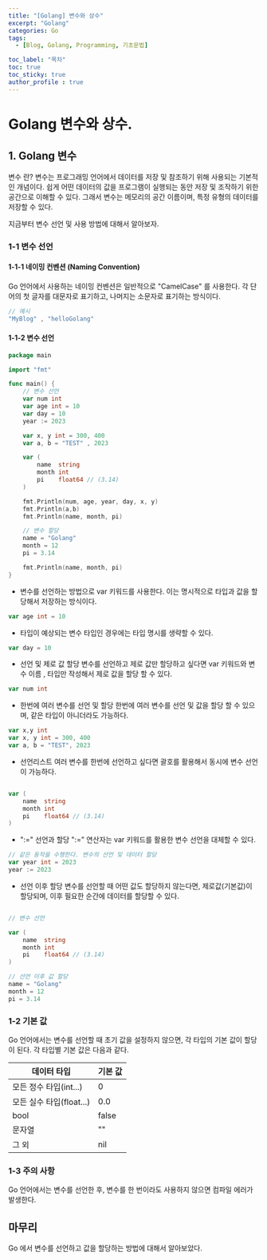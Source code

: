 ```yaml
---
title: "[Golang] 변수와 상수"
excerpt: "Golang"
categories: Go
tags:
  - [Blog, Golang, Programming, 기초문법]

toc_label: "목차"
toc: true
toc_sticky: true
author_profile : true
---
```


# Golang 변수와 상수.

## 1. Golang 변수

변수 란?
변수는 프로그래밍 언어에서 데이터를 저장 및 참조하기 위해 사용되는 기본적인 개념이다.
쉽게 어떤 데이터의 값을 프로그램이 실행되는 동안 저장 및 조작하기 위한 공간으로 이해할 수 있다.
그래서 변수는 메모리의 공간 이름이며, 특정 유형의 데이터를 저장할 수 있다.

지금부터 변수 선언 및 사용 방법에 대해서 알아보자.

### 1-1 변수 선언

#### 1-1-1 네이밍 컨벤션 (Naming Convention)

Go 언어에서 사용하는 네이밍 컨벤션은 일반적으로 "CamelCase" 를 사용한다.
각 단어의 첫 글자를 대문자로 표기하고, 나머지는 소문자로 표기하는 방식이다.
```go
// 예시
"MyBlog" , "helloGolang"
```

#### 1-1-2 변수 선언

```go
package main

import "fmt"

func main() {
	// 변수 선언
	var num int
	var age int = 10
	var day = 10
	year := 2023

	var x, y int = 300, 400
    var a, b = "TEST" , 2023

	var (
		name  string
		month int
		pi    float64 // (3.14)
	)

	fmt.Println(num, age, year, day, x, y)
    fmt.Println(a,b)
	fmt.Println(name, month, pi)

	// 변수 할당
	name = "Golang"
	month = 12
	pi = 3.14

	fmt.Println(name, month, pi)
}

```

- 변수를 선언하는 방법으로 var 키워드를 사용한다.
이는 명시적으로 타입과 값을 할당해서 저장하는 방식이다.

```go
var age int = 10
```

- 타입이 예상되는 변수 타입인 경우에는 타입 명시를 생략할 수 있다.

```go
var day = 10
```

- 선언 및 제로 값 할당
변수를 선언하고 제로 값만 할당하고 싶다면 var 키워드와 변수 이름 , 타입만 작성해서 제로 값을 할당 할 수 있다.

```go
var num int
```

- 한번에 여러 변수를 선언 및 할당
한번에 여러 변수를 선언 및 값을 할당 할 수 있으며, 같은 타입이 아니더라도 가능하다.

```go
var x,y int
var x, y int = 300, 400
var a, b = "TEST", 2023
```

- 선언리스트
여러 변수를 한번에 선언하고 싶다면 괄호를 활용해서 동시에 변수 선언이 가능하다.

```go

var (
	name  string
	month int
	pi    float64 // (3.14)
)

```

- ":=" 선언과 할당
":=" 연산자는 var 키워드를 활용한 변수 선언을 대체할 수 있다.

```go
// 같은 동작을 수행한다. 변수의 선언 및 데이터 할당
var year int = 2023
year := 2023
```

- 선언 이후 할당
변수를 선언할 때 어떤 값도 할당하지 않는다면, 제로값(기본값)이 할당되며,
이후 필요한 순간에 데이터를 할당할 수 있다.

```go

// 변수 선언

var (
    name  string
    month int
    pi    float64 // (3.14)
)

// 선언 이후 값 할당
name = "Golang"
month = 12
pi = 3.14

```

### 1-2 기본 값
Go 언어에서는 변수를 선언할 때 초기 값을 설정하지 않으면, 각 타입의 기본 값이 할당이 된다.
각 타입별 기본 값은 다음과 같다.

| 데이터 타입                | 기본 값     |
|------------------------|------------|
| 모든 정수 타입(int...) | 0          |
| 모든 실수 타입(float...) | 0.0        |
| bool                   | false      |
| 문자열                 | ""         |
| 그 외                  | nil        |



### 1-3 주의 사항
Go 언어에서는 변수를 선언한 후, 변수를 한 번이라도 사용하지 않으면 컴파일 에러가 발생한다.


## 마무리
Go 에서 변수를 선언하고 값을 할당하는 방법에 대해서 알아보았다.